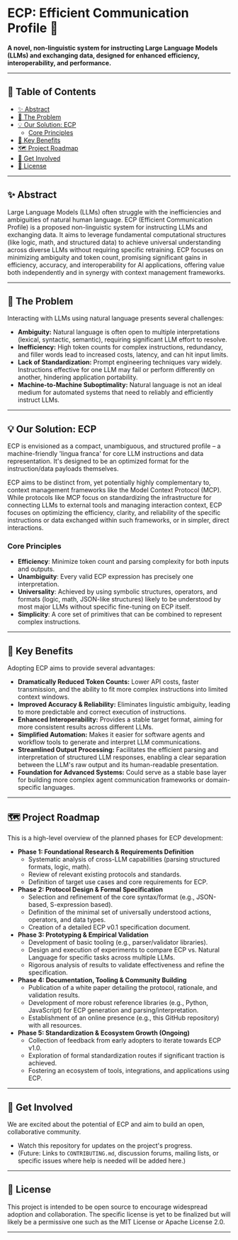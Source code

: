 # ECP: Efficient Communication Profile 🚀

**A novel, non-linguistic system for instructing Large Language Models (LLMs) and exchanging data, designed for enhanced efficiency, interoperability, and performance.**

---

## 📜 Table of Contents

*   [✨ Abstract](#-abstract)
*   [🎯 The Problem](#-the-problem)
*   [💡 Our Solution: ECP](#-our-solution-ecp)
    *   [Core Principles](#core-principles)
*   [🌟 Key Benefits](#-key-benefits)
*   [🗺️ Project Roadmap](#️-project-roadmap)
*   [🤝 Get Involved](#-get-involved)
*   [📄 License](#-license)

---

## ✨ Abstract

Large Language Models (LLMs) often struggle with the inefficiencies and ambiguities of natural human language. ECP (Efficient Communication Profile) is a proposed non-linguistic system for instructing LLMs and exchanging data. It aims to leverage fundamental computational structures (like logic, math, and structured data) to achieve universal understanding across diverse LLMs without requiring specific retraining. ECP focuses on minimizing ambiguity and token count, promising significant gains in efficiency, accuracy, and interoperability for AI applications, offering value both independently and in synergy with context management frameworks.

---

## 🎯 The Problem

Interacting with LLMs using natural language presents several challenges:

*   **Ambiguity:** Natural language is often open to multiple interpretations (lexical, syntactic, semantic), requiring significant LLM effort to resolve.
*   **Inefficiency:** High token counts for complex instructions, redundancy, and filler words lead to increased costs, latency, and can hit input limits.
*   **Lack of Standardization:** Prompt engineering techniques vary widely. Instructions effective for one LLM may fail or perform differently on another, hindering application portability.
*   **Machine-to-Machine Suboptimality:** Natural language is not an ideal medium for automated systems that need to reliably and efficiently instruct LLMs.

---

## 💡 Our Solution: ECP

ECP is envisioned as a compact, unambiguous, and structured profile – a machine-friendly 'lingua franca' for core LLM instructions and data representation. It's designed to be an optimized format for the instruction/data payloads themselves.

ECP aims to be distinct from, yet potentially highly complementary to, context management frameworks like the Model Context Protocol (MCP). While protocols like MCP focus on standardizing the infrastructure for connecting LLMs to external tools and managing interaction context, ECP focuses on optimizing the efficiency, clarity, and reliability of the specific instructions or data exchanged within such frameworks, or in simpler, direct interactions.

### Core Principles

*   **Efficiency**: Minimize token count and parsing complexity for both inputs and outputs.
*   **Unambiguity**: Every valid ECP expression has precisely one interpretation.
*   **Universality**: Achieved by using symbolic structures, operators, and formats (logic, math, JSON-like structures) likely to be understood by most major LLMs without specific fine-tuning on ECP itself.
*   **Simplicity**: A core set of primitives that can be combined to represent complex instructions.

---

## 🌟 Key Benefits

Adopting ECP aims to provide several advantages:

*   **Dramatically Reduced Token Counts:** Lower API costs, faster transmission, and the ability to fit more complex instructions into limited context windows.
*   **Improved Accuracy & Reliability:** Eliminates linguistic ambiguity, leading to more predictable and correct execution of instructions.
*   **Enhanced Interoperability:** Provides a stable target format, aiming for more consistent results across different LLMs.
*   **Simplified Automation:** Makes it easier for software agents and workflow tools to generate and interpret LLM communications.
*   **Streamlined Output Processing:** Facilitates the efficient parsing and interpretation of structured LLM responses, enabling a clear separation between the LLM's raw output and its human-readable presentation.
*   **Foundation for Advanced Systems:** Could serve as a stable base layer for building more complex agent communication frameworks or domain-specific languages.

---

## 🗺️ Project Roadmap

This is a high-level overview of the planned phases for ECP development:

*   **Phase 1: Foundational Research & Requirements Definition**
    *   Systematic analysis of cross-LLM capabilities (parsing structured formats, logic, math).
    *   Review of relevant existing protocols and standards.
    *   Definition of target use cases and core requirements for ECP.
*   **Phase 2: Protocol Design & Formal Specification**
    *   Selection and refinement of the core syntax/format (e.g., JSON-based, S-expression based).
    *   Definition of the minimal set of universally understood actions, operators, and data types.
    *   Creation of a detailed ECP v0.1 specification document.
*   **Phase 3: Prototyping & Empirical Validation**
    *   Development of basic tooling (e.g., parser/validator libraries).
    *   Design and execution of experiments to compare ECP vs. Natural Language for specific tasks across multiple LLMs.
    *   Rigorous analysis of results to validate effectiveness and refine the specification.
*   **Phase 4: Documentation, Tooling & Community Building**
    *   Publication of a white paper detailing the protocol, rationale, and validation results.
    *   Development of more robust reference libraries (e.g., Python, JavaScript) for ECP generation and parsing/interpretation.
    *   Establishment of an online presence (e.g., this GitHub repository) with all resources.
*   **Phase 5: Standardization & Ecosystem Growth (Ongoing)**
    *   Collection of feedback from early adopters to iterate towards ECP v1.0.
    *   Exploration of formal standardization routes if significant traction is achieved.
    *   Fostering an ecosystem of tools, integrations, and applications using ECP.

---

## 🤝 Get Involved

We are excited about the potential of ECP and aim to build an open, collaborative community.
*   Watch this repository for updates on the project's progress.
*   (Future: Links to `CONTRIBUTING.md`, discussion forums, mailing lists, or specific issues where help is needed will be added here.)

---

## 📄 License

This project is intended to be open source to encourage widespread adoption and collaboration. The specific license is yet to be finalized but will likely be a permissive one such as the MIT License or Apache License 2.0.

---
